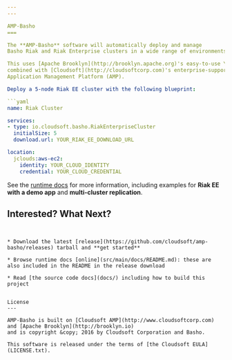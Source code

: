 ```yaml
---
---

AMP-Basho
===

The **AMP-Basho** software will automatically deploy and manage 
Basho Riak and Riak Enterprise clusters in a wide range of environments.

This uses [Apache Brooklyn](http://brooklyn.apache.org)'s easy-to-use YAML blueprinting approach,
combined with [Cloudsoft](http://cloudsoftcorp.com)'s enterprise-supported 
Application Management Platform (AMP).

Deploy a 5-node Riak EE cluster with the following blueprint:

```yaml
name: Riak Cluster

services:
- type: io.cloudsoft.basho.RiakEnterpriseCluster
  initialSize: 5
  download.url: YOUR_RIAK_EE_DOWNLOAD_URL

location:
  jclouds:aws-ec2:
    identity: YOUR_CLOUD_IDENTITY
    credential: YOUR_CLOUD_CREDENTIAL
```

See the [runtime docs](src/main/docs/README.md) for more information,
including examples for **Riak EE with a demo app** and **multi-cluster replication**. 


Interested? What Next?
---
```


* Download the latest [release](https://github.com/cloudsoft/amp-basho/releases) tarball and **get started**

* Browse runtime docs [online](src/main/docs/README.md): these are also included in the README in the release download

* Read [the source code docs](docs/) including how to build this project


License
---

AMP-Basho is built on [Cloudsoft AMP](http://www.cloudsoftcorp.com) and [Apache Brooklyn](http://brooklyn.io)
and is copyright &copy; 2016 by Cloudsoft Corporation and Basho.

This software is released under the terms of [the Cloudsoft EULA](LICENSE.txt).
